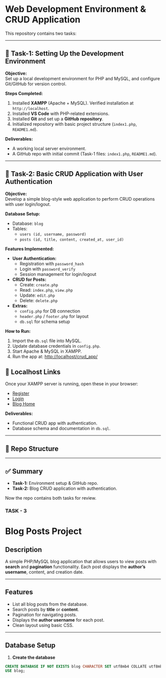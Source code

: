 # Web Development Environment & CRUD Application

This repository contains two tasks:

---

## 📌 Task-1: Setting Up the Development Environment

**Objective:**  
Set up a local development environment for PHP and MySQL, and configure Git/GitHub for version control.

**Steps Completed:**
1. Installed **XAMPP** (Apache + MySQL). Verified installation at `http://localhost`.
2. Installed **VS Code** with PHP-related extensions.
3. Installed **Git** and set up a **GitHub repository**.
4. Initialized repository with basic project structure (`index1.php`, `README1.md`).

**Deliverables:**
- A working local server environment.
- A GitHub repo with initial commit (Task-1 files: `index1.php`, `README1.md`).

---

## 📌 Task-2: Basic CRUD Application with User Authentication

**Objective:**  
Develop a simple blog-style web application to perform CRUD operations with user login/logout.

**Database Setup:**
- Database: `blog`
- Tables:  
  - `users (id, username, password)`  
  - `posts (id, title, content, created_at, user_id)`

**Features Implemented:**
- **User Authentication:**
  - Registration with `password_hash`
  - Login with `password_verify`
  - Session management for login/logout
- **CRUD for Posts:**
  - Create: `create.php`
  - Read: `index.php`, `view.php`
  - Update: `edit.php`
  - Delete: `delete.php`
- **Extras:**
  - `config.php` for DB connection
  - `header.php` / `footer.php` for layout
  - `db.sql` for schema setup

**How to Run:**
1. Import the `db.sql` file into MySQL.
2. Update database credentials in `config.php`.
3. Start Apache & MySQL in XAMPP.
4. Run the app at: [http://localhost/crud_app/](http://localhost/crud_app/)

## 🔗 Localhost Links
Once your XAMPP server is running, open these in your browser:

- [Register](http://localhost/crud_app/register.php)  
- [Login](http://localhost/crud_app/login.php)  
- [Blog Home](http://localhost/crud_app/index.php)  

**Deliverables:**
- Functional CRUD app with authentication.
- Database schema and documentation in `db.sql`.

---

## 📂 Repo Structure

---

## ✅ Summary
- **Task-1:** Environment setup & GitHub repo.  
- **Task-2:** Blog CRUD application with authentication.  

Now the repo contains both tasks for review.


### TASK - 3
# Blog Posts Project

## Description
A simple PHP/MySQL blog application that allows users to view posts with **search** and **pagination** functionality. Each post displays the **author’s username**, content, and creation date.  

---

## Features
- List all blog posts from the database.  
- Search posts by **title** or **content**.  
- Pagination for navigating posts.  
- Displays the **author username** for each post.  
- Clean layout using basic CSS.  

---

## Database Setup

1. **Create the database**
```sql
CREATE DATABASE IF NOT EXISTS blog CHARACTER SET utf8mb4 COLLATE utf8mb4_unicode_ci;
USE blog;
